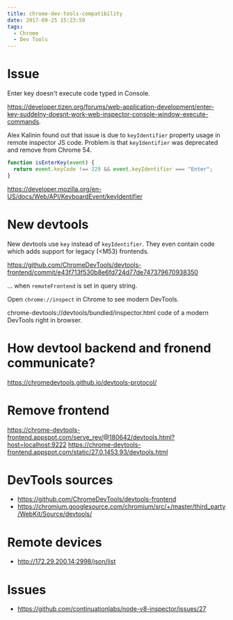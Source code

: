 ```yaml
---
title: chrome-dev-tools-compatibility
date: 2017-09-25 15:23:59
tags:
  - Chrome
  - Dev Tools
---
```


# Issue

Enter key doesn't execute code typed in Console.

https://developer.tizen.org/forums/web-application-development/enter-key-suddelny-doesnt-work-web-inspector-console-window-execute-commands.

Alex Kalinin found out that issue is due to `keyIdentifier` property usage in remote inspector JS code. Problem is that `keyIdentifier` was deprecated and remove from Chrome 54.

```js
function isEnterKey(event) {
  return event.keyCode !== 229 && event.keyIdentifier === "Enter";
}
```

https://developer.mozilla.org/en-US/docs/Web/API/KeyboardEvent/keyIdentifier

# New devtools

New devtools use `key` instead of `keyIdentifier`. They even contain code which adds support for legacy (&lt;M53) frontends.

https://github.com/ChromeDevTools/devtools-frontend/commit/e43f713f530b8e6fd724d77de747379670938350

... when `remoteFrontend` is set in query string.

Open `chrome://inspect` in Chrome to see modern DevTools.

chrome-devtools://devtools/bundled/inspector.html code of a modern DevTools right in browser.

# How devtool backend and fronend communicate?

https://chromedevtools.github.io/devtools-protocol/

# Remove frontend

https://chrome-devtools-frontend.appspot.com/serve_rev/@180642/devtools.html?host=localhost:9222
https://chrome-devtools-frontend.appspot.com/static/27.0.1453.93/devtools.html

# DevTools sources

- https://github.com/ChromeDevTools/devtools-frontend
- https://chromium.googlesource.com/chromium/src/+/master/third_party/WebKit/Source/devtools/

# Remote devices

- http://172.29.200.14:2998/json/list

# Issues

- https://github.com/continuationlabs/node-v8-inspector/issues/27
